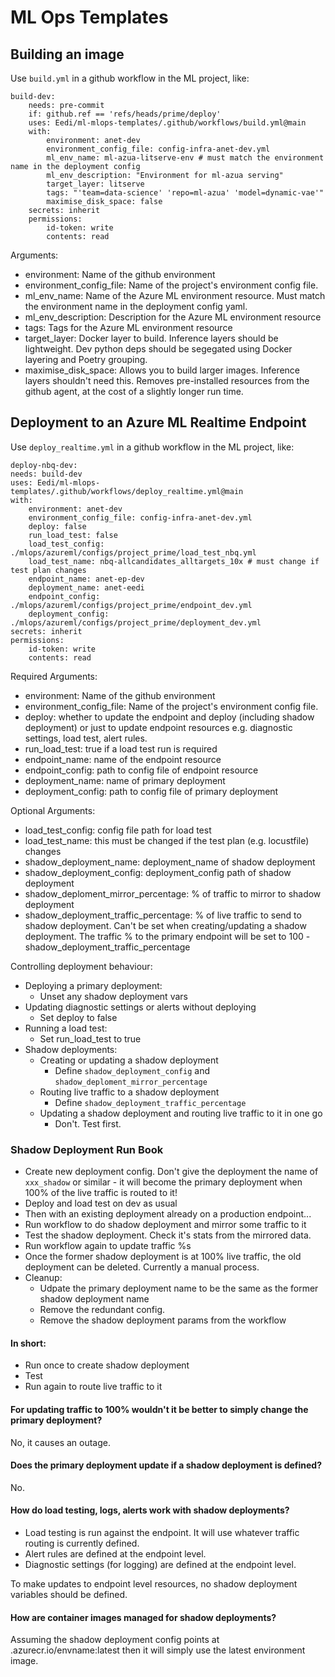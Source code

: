 # ML Ops Templates


## Building an image
Use `build.yml` in a github workflow in the ML project, like:  
```
build-dev:
    needs: pre-commit
    if: github.ref == 'refs/heads/prime/deploy'
    uses: Eedi/ml-mlops-templates/.github/workflows/build.yml@main
    with:
        environment: anet-dev
        environment_config_file: config-infra-anet-dev.yml
        ml_env_name: ml-azua-litserve-env # must match the environment name in the deployment config
        ml_env_description: "Environment for ml-azua serving"
        target_layer: litserve
        tags: "'team=data-science' 'repo=ml-azua' 'model=dynamic-vae'"
        maximise_disk_space: false
    secrets: inherit
    permissions:
        id-token: write
        contents: read
```

Arguments:
- environment: Name of the github environment
- environment_config_file: Name of the project's environment config file.
- ml_env_name: Name of the Azure ML environment resource. Must match the environment name in the deployment config yaml.
- ml_env_description: Description for the Azure ML environment resource
- tags: Tags for the Azure ML environment resource
- target_layer: Docker layer to build. Inference layers should be lightweight. Dev python deps should be segegated using Docker layering and Poetry grouping.
- maximise_disk_space: Allows you to build larger images. Inference layers shouldn't need this. Removes pre-installed resources from the github agent, at the cost of a slightly longer run time.

## Deployment to an Azure ML Realtime Endpoint

Use `deploy_realtime.yml` in a github workflow in the ML project, like:

```
deploy-nbq-dev:
needs: build-dev
uses: Eedi/ml-mlops-templates/.github/workflows/deploy_realtime.yml@main
with:
    environment: anet-dev
    environment_config_file: config-infra-anet-dev.yml
    deploy: false
    run_load_test: false
    load_test_config: ./mlops/azureml/configs/project_prime/load_test_nbq.yml
    load_test_name: nbq-allcandidates_alltargets_10x # must change if test plan changes
    endpoint_name: anet-ep-dev
    deployment_name: anet-eedi
    endpoint_config: ./mlops/azureml/configs/project_prime/endpoint_dev.yml
    deployment_config: ./mlops/azureml/configs/project_prime/deployment_dev.yml
secrets: inherit
permissions:
    id-token: write
    contents: read
```

Required Arguments:
- environment: Name of the github environment
- environment_config_file: Name of the project's environment config file.
- deploy: whether to update the endpoint and deploy (including shadow deployment) or just to update endpoint resources e.g. diagnostic settings, load test, alert rules.
- run_load_test: true if a load test run is required
- endpoint_name: name of the endpoint resource
- endpoint_config: path to config file of endpoint resource
- deployment_name: name of primary deployment
- deployment_config: path to config file of primary deployment


Optional Arguments:
- load_test_config: config file path for load test
- load_test_name: this must be changed if the test plan (e.g. locustfile) changes
- shadow_deployment_name: deployment_name of shadow deployment
- shadow_deployment_config: deployment_config path of shadow deployment
- shadow_deploment_mirror_percentage: % of traffic to mirror to shadow deployment
- shadow_deployment_traffic_percentage: % of live traffic to send to shadow deployment. Can't be set when creating/updating a shadow deployment. The traffic % to the primary endpoint will be set to 100 - shadow_deployment_traffic_percentage

Controlling deployment behaviour:
- Deploying a primary deployment:
    - Unset any shadow deployment vars
- Updating diagnostic settings or alerts without deploying
    - Set deploy to false
- Running a load test:
    - Set run_load_test to true
- Shadow deployments:
    - Creating or updating a shadow deployment
        - Define `shadow_deployment_config` and `shadow_deploment_mirror_percentage`
    - Routing live traffic to a shadow deployment
        - Define `shadow_deployment_traffic_percentage`
    - Updating a shadow deployment and routing live traffic to it in one go
        - Don't. Test first.

### Shadow Deployment Run Book
- Create new deployment config. Don't give the deployment the name of `xxx_shadow` or similar - it will become the primary deployment when 100% of the live traffic is routed to it!
- Deploy and load test on dev as usual
- Then with an existing deployment already on a production endpoint...
- Run workflow to do shadow deployment and mirror some traffic to it
- Test the shadow deployment. Check it's stats from the mirrored data.
- Run workflow again to update traffic %s
- Once the former shadow deployment is at 100% live  traffic, the old deployment can be deleted. Currently a manual process.
- Cleanup: 
    - Udpate the primary deployment name to be the same as the former shadow deployment name
    - Remove the redundant config. 
    - Remove the shadow deployment params from the workflow

#### In short:
- Run once to create shadow deployment
- Test
- Run again to route live traffic to it

#### For updating traffic to 100% wouldn't it be better to simply change the primary deployment?
No, it causes an outage.

#### Does the primary deployment update if a shadow deployment is defined?
No.

#### How do load testing, logs, alerts work with shadow deployments?
- Load testing is run against the endpoint. It will use whatever traffic routing is currently defined.
- Alert rules are defined at the endpoint level.
- Diagnostic settings (for logging) are defined at the endpoint level.

To make updates to endpoint level resources, no shadow deployment variables should be defined.

#### How are container images managed for shadow deployments?
Assuming the shadow deployment config points at <proj>.azurecr.io/envname:latest then it will simply use the latest environment image.

